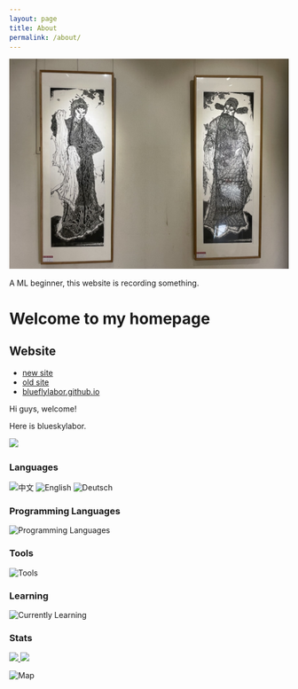 ```yaml
---
layout: page
title: About
permalink: /about/
---
```

![](../banner.jpg)

A ML beginner, this website is recording something.

# Welcome to my homepage

## Website
- [new site](https://www.cnblogs.com/blueflylabor)
- [old site](https://www.cnblogs.com/Carrawayang)
- [blueflylabor.github.io](https://blueflylabor.github.io)

Hi guys, welcome!

Here is blueskylabor.

![](https://komarev.com/ghpvc/?username=blueflylabor)

### Languages

![中文](https://img.shields.io/badge/%E4%B8%AD%E6%96%87-%E2%98%85%E2%98%85%E2%98%85%E2%98%85%E2%98%85-green?style=flat-square)
![English](https://img.shields.io/badge/English-%E2%98%85%E2%98%85%E2%98%85%E2%98%86%E2%98%86-green?style=flat-square)
![Deutsch](https://img.shields.io/badge/Deutsch-%E2%98%85%E2%98%86%E2%98%86%E2%98%86%E2%98%86-green?style=flat-square)

### Programming Languages

![Programming Languages](https://skillicons.dev/icons?i=c,cpp,matlab,python,bash,java,latex)

### Tools

![Tools](https://skillicons.dev/icons?i=linux,mysql,docker,pytorch,git)

### Learning

![Currently Learning](https://skillicons.dev/icons?i=cpp,cmake,pytorch)

### Stats

<a href="https://github.com/blueflylabor">
<img height="190" src="https://github-readme-stats-psi-amber.vercel.app/api?username=blueflylabor&count_private=false&show_icons=true&include_all_commits=false" />
</a>
<a href="https://github.com/blueflylabor">
<img height="190" src="https://github-readme-stats-psi-amber.vercel.app/api/top-langs/?username=blueflylabor&layout=compact&langs_count=8" />
</a>

![Map](https://mapmyvisitors.com/map.png?cl=ffffff&w=a&t=n&d=mDCIvYPIKRouJHRiYO6dqK_22eqhTKe0NbwHcydn2l4)


[jekyll-paper]: https://github.com/ghosind/Jekyll-Paper
[jekyll-paper-issues]: https://github.com/ghosind/Jekyll-Paper/issues